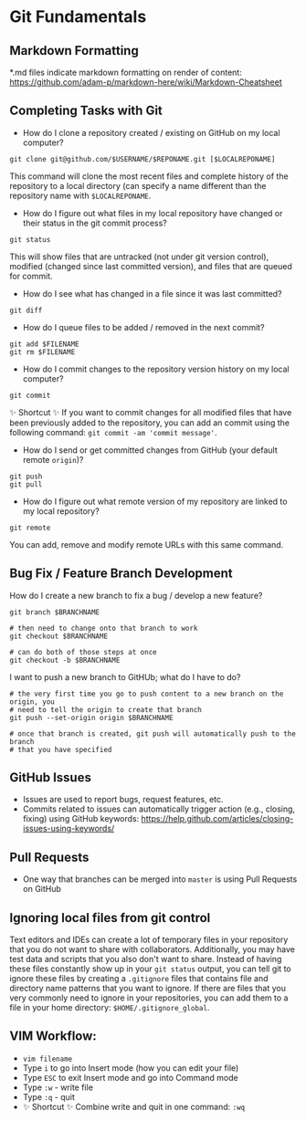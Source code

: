 # Git Fundamentals
## Markdown Formatting
\*.md files indicate markdown formatting on render of content: https://github.com/adam-p/markdown-here/wiki/Markdown-Cheatsheet

## Completing Tasks with Git
* How do I clone a repository created / existing on GitHub on my local computer?
```
git clone git@github.com/$USERNAME/$REPONAME.git [$LOCALREPONAME]
```
This command will clone the most recent files and complete history of the
repository to a local directory (can specify a name different than the
repository name with `$LOCALREPONAME`.

* How do I figure out what files in my local repository have changed or their status in the git commit process?
```
git status
```
This will show files that are untracked (not under git version control),
modified (changed since last committed version), and files that are queued for
commit.
* How do I see what has changed in a file since it was last committed?
```
git diff
```
* How do I queue files to be added / removed in the next commit?
```
git add $FILENAME
git rm $FILENAME
```
* How do I commit changes to the repository version history on my local computer?
```
git commit
```

:sparkles: Shortcut :sparkles: If you want to commit changes for all modified
files that have been previously added to the repository, you can add an commit
using the following command: `git commit -am 'commit message'`.

* How do I send or get committed changes from GitHub (your default remote `origin`)?
```
git push
git pull
```
* How do I figure out what remote version of my repository are linked to my local repository?
```
git remote
```
You can add, remove and modify remote URLs with this same command.

## Bug Fix / Feature Branch Development
How do I create a new branch to fix a bug / develop a new feature?
```
git branch $BRANCHNAME

# then need to change onto that branch to work
git checkout $BRANCHNAME

# can do both of those steps at once
git checkout -b $BRANCHNAME
```
I want to push a new branch to GitHUb; what do I have to do?
```
# the very first time you go to push content to a new branch on the origin, you
# need to tell the origin to create that branch
git push --set-origin origin $BRANCHNAME

# once that branch is created, git push will automatically push to the branch
# that you have specified
```

## GitHub Issues
* Issues are used to report bugs, request features, etc.
* Commits related to issues can automatically trigger action (e.g., closing,
  fixing) using GitHub keywords:
  https://help.github.com/articles/closing-issues-using-keywords/

## Pull Requests
* One way that branches can be merged into `master` is using Pull Requests on GitHub

## Ignoring local files from git control
Text editors and IDEs can create a lot of temporary files in your repository
that you do not want to share with collaborators.  Additionally, you may have
test data and scripts that you also don't want to share.  Instead of having
these files constantly show up in your `git status` output, you can tell git to
ignore these files by creating a `.gitignore` files that contains file and
directory name patterns that you want to ignore.  If there are files that you
very commonly need to ignore in your repositories, you can add them to a file
in your home directory: `$HOME/.gitignore_global`.

## VIM Workflow:
* `vim filename`
* Type `i` to go into Insert mode (how you can edit your file)
* Type `ESC` to exit Insert mode and go into Command mode
* Type `:w` - write file
* Type `:q` - quit
* :sparkles: Shortcut :sparkles: Combine write and quit in one command: `:wq`
